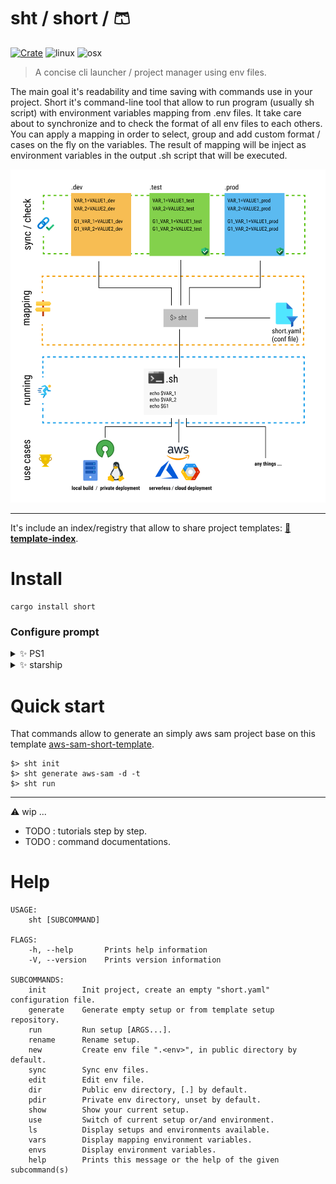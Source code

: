 # sht / short / 🩳 
[![Crate](https://img.shields.io/crates/v/short.svg)](https://crates.io/crates/short) ![linux](https://github.com/vincent-herlemont/short/workflows/linux/badge.svg) ![osx](https://github.com/vincent-herlemont/short/workflows/osx/badge.svg)
> A concise cli launcher / project manager using env files.

The main goal it's readability and time saving with commands use in your project.
Short it's command-line tool that allow to run program (usually sh script) with environment variables mapping from .env files.
It take care about to synchronize and to check the format of all env files to each others.
You can apply a mapping in order to select, group and add custom format / cases on the fly on the variables.
The result of mapping will be inject as environment variables in the output .sh script that will be executed.

![short global workflow](./docs/img/short_global_workflow.png)

---

It's include an index/registry that allow to share project templates: **[🎁 template-index](https://github.com/vincent-herlemont/short-template-index/blob/master/readme.md)**.

# Install

```
cargo install short
```

### Configure prompt

<details>
  <summary>✨ PS1</summary>
  
Example with PS1 configure by `.bashrc`

```shell script
export PS1="$(sht show -f):\w\$ "
```

</details>

<details>
  <summary>✨ starship</summary>
  
Example with [custom pre-prompt : **starship**](https://starship.rs/advanced-config/#custom-pre-prompt-and-pre-execution-commands-in-bash).

Here the custom script that starship run before display prompt.

```shell script
#!/bin/bash

function blastoff(){
    sht show -f
}
starship_precmd_user_func=blastoff
```
    
</details>

# Quick start

That commands allow to generate an simply aws sam project base on this template [aws-sam-short-template](https://github.com/vincent-herlemont/aws-sam-short-template).

```
$> sht init
$> sht generate aws-sam -d -t
$> sht run
```

---

⚠️ wip ...

- TODO : tutorials step by step.
- TODO : command documentations.

# Help 
```
USAGE:
    sht [SUBCOMMAND]

FLAGS:
    -h, --help       Prints help information
    -V, --version    Prints version information

SUBCOMMANDS:
    init        Init project, create an empty "short.yaml" configuration file.
    generate    Generate empty setup or from template setup repository.
    run         Run setup [ARGS...].
    rename      Rename setup.
    new         Create env file ".<env>", in public directory by default.
    sync        Sync env files.
    edit        Edit env file.
    dir         Public env directory, [.] by default.
    pdir        Private env directory, unset by default.
    show        Show your current setup.
    use         Switch of current setup or/and environment.
    ls          Display setups and environments available.
    vars        Display mapping environment variables.
    envs        Display environment variables.
    help        Prints this message or the help of the given subcommand(s)
```

